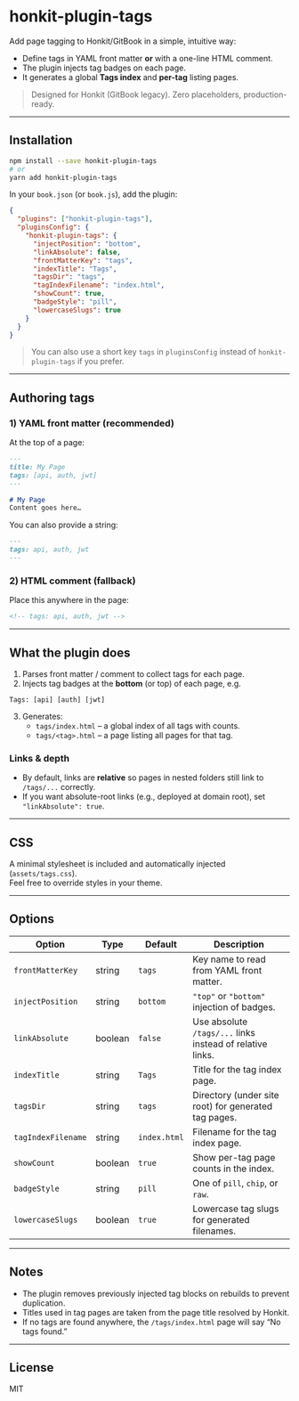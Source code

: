 # honkit-plugin-tags

Add page tagging to Honkit/GitBook in a simple, intuitive way:

- Define tags in YAML front matter **or** with a one-line HTML comment.
- The plugin injects tag badges on each page.
- It generates a global **Tags index** and **per-tag** listing pages.

> Designed for Honkit (GitBook legacy). Zero placeholders, production-ready.

---

## Installation

```bash
npm install --save honkit-plugin-tags
# or
yarn add honkit-plugin-tags
```

In your `book.json` (or `book.js`), add the plugin:

```json
{
  "plugins": ["honkit-plugin-tags"],
  "pluginsConfig": {
    "honkit-plugin-tags": {
      "injectPosition": "bottom",
      "linkAbsolute": false,
      "frontMatterKey": "tags",
      "indexTitle": "Tags",
      "tagsDir": "tags",
      "tagIndexFilename": "index.html",
      "showCount": true,
      "badgeStyle": "pill",
      "lowercaseSlugs": true
    }
  }
}
```

> You can also use a short key `tags` in `pluginsConfig` instead of `honkit-plugin-tags` if you prefer.

---

## Authoring tags

### 1) YAML front matter (recommended)

At the top of a page:

```markdown
---
title: My Page
tags: [api, auth, jwt]
---

# My Page
Content goes here…
```

You can also provide a string:

```markdown
---
tags: api, auth, jwt
---
```

### 2) HTML comment (fallback)

Place this anywhere in the page:

```html
<!-- tags: api, auth, jwt -->
```

---

## What the plugin does

1. Parses front matter / comment to collect tags for each page.  
2. Injects tag badges at the **bottom** (or top) of each page, e.g.

```
Tags: [api] [auth] [jwt]
```

3. Generates:
   - `tags/index.html` – a global index of all tags with counts.
   - `tags/<tag>.html` – a page listing all pages for that tag.

### Links & depth

- By default, links are **relative** so pages in nested folders still link to `/tags/...` correctly.
- If you want absolute-root links (e.g., deployed at domain root), set `"linkAbsolute": true`.

---

## CSS

A minimal stylesheet is included and automatically injected (`assets/tags.css`).  
Feel free to override styles in your theme.

---

## Options

| Option            | Type    | Default   | Description |
|-------------------|---------|-----------|-------------|
| `frontMatterKey`  | string  | `tags`    | Key name to read from YAML front matter. |
| `injectPosition`  | string  | `bottom`  | `"top"` or `"bottom"` injection of badges. |
| `linkAbsolute`    | boolean | `false`   | Use absolute `/tags/...` links instead of relative links. |
| `indexTitle`      | string  | `Tags`    | Title for the tag index page. |
| `tagsDir`         | string  | `tags`    | Directory (under site root) for generated tag pages. |
| `tagIndexFilename`| string  | `index.html` | Filename for the tag index page. |
| `showCount`       | boolean | `true`    | Show per-tag page counts in the index. |
| `badgeStyle`      | string  | `pill`    | One of `pill`, `chip`, or `raw`. |
| `lowercaseSlugs`  | boolean | `true`    | Lowercase tag slugs for generated filenames. |

---

## Notes

- The plugin removes previously injected tag blocks on rebuilds to prevent duplication.
- Titles used in tag pages are taken from the page title resolved by Honkit.
- If no tags are found anywhere, the `/tags/index.html` page will say “No tags found.”

---

## License

MIT
